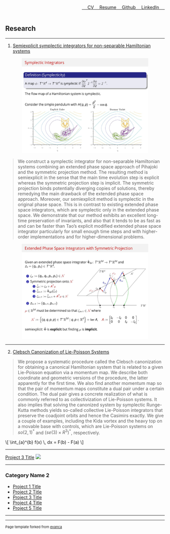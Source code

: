 <a href="https://www.linkedin.com/in/buddhika159/" style="float: right;">LinkedIn &emsp;</a> 
<a href="https://github.com/buddhika159" style="float: right;">&emsp; Github &emsp;</a> 
<a href="pdf/Resume.pdf" style="float: right;" >&emsp; Resume</a>
<a href="pdf/Buddhika CV.pdf" style="float: right;" >&emsp; CV</a>
<br><br>



## Research

---

1. [Semiexplicit symplectic integrators for non-separable Hamiltonian systems](https://www.ams.org/journals/mcom/2023-92-339/S0025-5718-2022-03778-9/home.html)

<div style="text-align: center;">
  <img src="images/semiexplicit slide 1.jpg?raw=true" style="width: 400px; height: 300px;" />
</div>

>We construct a symplectic integrator for non-separable Hamiltonian systems combining an extended phase space approach of Pihajoki and the symmetric projection method. The resulting method is semiexplicit in the sense that the main time evolution step is explicit whereas the symmetric projection step is implicit. The symmetric projection binds potentially diverging copies of solutions, thereby remedying the main drawback of the extended phase space approach. Moreover, our semiexplicit method is symplectic in the original phase space. This is in contrast to existing extended phase space integrators, which are symplectic only in the extended phase space. We demonstrate that our method exhibits an excellent long-time preservation of invariants, and also that it tends to be as fast as and can be faster than Tao’s explicit modified extended phase space integrator particularly for small enough time steps and with higher-order implementations and for higher-dimensional problems.

<div style="text-align: center;">
  <img src="images/semiexplicit slide 2.jpg?raw=true" style="width: 400px; height: 300px;" />
</div>


---
2. [Clebsch Canonization of Lie-Poisson Systems](https://www.aimsciences.org/article/doi/10.3934/jgm.2022017)

>We propose a systematic procedure called the Clebsch canonization for obtaining a canonical Hamiltonian system that is related to a given Lie-Poisson equation via a momentum map. We describe both coordinate and geometric versions of the procedure, the latter apparently for the first time. We also find another momentum map so that the pair of momentum maps constitute a dual pair under a certain condition. The dual pair gives a concrete realization of what is commonly referred to as collectivization of Lie-Poisson systems. It also implies that solving the canonized system by symplectic Runge-Kutta methods yields so-called collective Lie-Poisson integrators that preserve the coadjoint orbits and hence the Casimirs exactly. We give a couple of examples, including the Kida vortex and the heavy top on a movable base with controls, which are Lie-Poisson systems on $so(2,1)^*$  and $(se(3) \times R^3)^*$, respectively.

<div>
    \[
    \int_{a}^{b} f(x) \, dx = F(b) - F(a)
    \]
</div>




---
[Project 3 Title](http://example.com/)
<img src="images/dummy_thumbnail.jpg?raw=true"/>

---

### Category Name 2

- [Project 1 Title](http://example.com/)
- [Project 2 Title](http://example.com/)
- [Project 3 Title](http://example.com/)
- [Project 4 Title](http://example.com/)
- [Project 5 Title](http://example.com/)

---




---
<p style="font-size:11px">Page template forked from <a href="https://github.com/evanca/quick-portfolio">evanca</a></p>
<!-- Remove above link if you don't want to attibute -->
